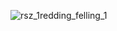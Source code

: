 ![rsz_1redding_felling_1](https://user-images.githubusercontent.com/39131808/192376433-9b5ea0bb-97b2-4b3c-8388-f4d226d08a1e.png)
